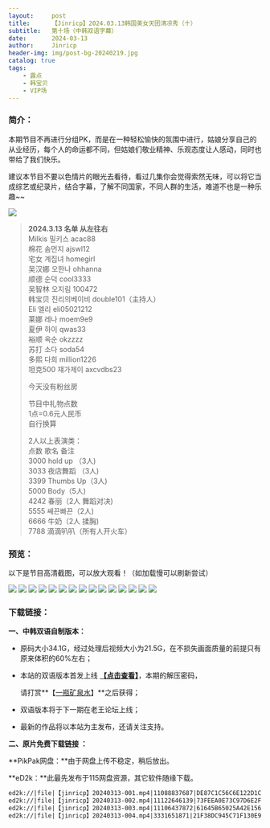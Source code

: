 ```yaml
---
layout:     post
title:      【Jinricp】2024.03.13韩国美女天团清凉秀（十）
subtitle:   第十场（中韩双语字幕）
date:       2024-03-13
author:     Jinricp
header-img: img/post-bg-20240219.jpg
catalog: true
tags:
    - 露点
    - 韩宝贝
    - VIP场
---
```


### 简介：

本期节目不再进行分组PK，而是在一种轻松愉快的氛围中进行，姑娘分享自己的从业经历，每个人的命运都不同，但姑娘们敬业精神、乐观态度让人感动，同时也带给了我们快乐。

建议本节目不要以色情片的眼光去看待，看过几集你会觉得索然无味，可以将它当成综艺或纪录片，结合字幕，了解不同国家，不同人群的生活，难道不也是一种乐趣~~ 

![](https://www.imgccc.com/2024/03/14/b13fd3a2ab399.png)

> **2024.3.13 名单 从左往右**<br>
> Milkis 밀키스 acac88<br>
> 棉花 솜먼지 ajswl12<br>
> 宅女 계집녀 homegirl<br>
> 吴汉娜 오한나 ohhanna<br>
> 顺德 순덕 cool3333<br>
> 吴智林 오지림 100472<br>
> 韩宝贝 진리의베이비 double101（主持人）<br>
> Eli 엘리 eli05021212<br>
> 莱娜 레나 moem9e9<br>
> 夏伊 하이 qwas33<br>
> 裕顺 옥순 okzzzz<br>
> 苏打 소다 soda54<br>
> 多熙 다희 million1226<br>
> 坦克500 쟤가제이 axcvdbs23  
>
> 今天没有粉丝房  
>
> 节目中礼物点数<br>
> 1点=0.6元人民币<br>
> 自行换算  
>
> 2人以上表演类：<br>
> 点数 歌名 备注<br>
> 3000 hold up （3人)<br>
> 3033 夜店舞蹈 （3人)<br>
> 3399 Thumbs Up（3人)<br>
> 5000 Body（5人)<br>
> 4242 春丽（2人 舞蹈对决)<br>
> 5555 쌔끈빠끈（2人)<br>
> 6666 牛奶（2人 揉胸)<br>
> 7788 滴滴叭叭（所有人开火车）<p>



### 预览：

以下是节目高清截图，可以放大观看！（如加载慢可以刷新尝试）

![](https://www.imgccc.com/2024/03/14/c728afce4e573.jpg)
![](https://www.imgccc.com/2024/03/14/4e97d7f77525f.jpg)
![](https://www.imgccc.com/2024/03/14/8a08be06eb446.jpg)
![](https://www.imgccc.com/2024/03/14/d3f4a95ea1ae1.jpg)
![](https://www.imgccc.com/2024/03/14/5a329f67cd553.gif)
![](https://www.imgccc.com/2024/03/14/8a66999c3da81.gif)
![](https://www.imgccc.com/2024/03/14/021a2c7a16977.gif)
![](https://www.imgccc.com/2024/03/14/924595451424a.gif)
![](https://www.imgccc.com/2024/03/14/b5833ffc8c3c3.gif)
![](https://www.imgccc.com/2024/03/14/a44588468e92e.gif)
![](https://www.imgccc.com/2024/03/14/5a329f67cd553.gif)
![](https://www.imgccc.com/2024/03/14/925181707016a.gif)
![](https://www.imgccc.com/2024/03/14/65fd502e294e4.gif)
![](https://www.imgccc.com/2024/03/14/4560e316abd1b.gif)
![](https://www.imgccc.com/2024/03/14/858dcd598e52d.gif)

### 下载链接：

**一、中韩双语自制版本：**

+ 原码大小34.1G，经过处理后视频大小为21.5G，在不损失画面质量的前提只有原来体积的60%左右；

+ 本站的双语版本首发上线 **[【点击查看】](https://pan.baidu.com/s/1Tj8sXAOev7z0b0xGodUxTQ?pwd=ymsq)**，本期的解压密码，

  请打赏**【[一瓶矿泉水](https://a.yangfaka.com/links/E5B53A78)】**之后获得；

+ 双语版本将于下一期在老王论坛上线；

+ 最新的作品将以本站为主发布，还请关注支持。

  

**二、原片免费下载链接 ：**

**PikPak网盘：**由于网盘上传不稳定，稍后放出。

**eD2k：**此最先发布于115网盘资源，其它软件随缘下载。

```txt
ed2k://|file|【jinricp】20240313-001.mp4|11088837687|DE87C1C56C6E122D1C114D4EDB96B170|/
ed2k://|file|【jinricp】20240313-002.mp4|11122646139|73FEEA0E73C97D6E2F6C2620616D3495|/
ed2k://|file|【jinricp】20240313-003.mp4|11106437872|61645B65025A42E156F29285C068240A|/
ed2k://|file|【jinricp】20240313-004.mp4|3331651871|21F38DC945C71F130E985DA7875B32C8|/
```

